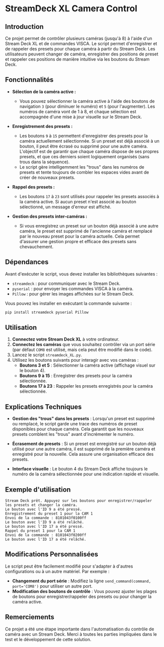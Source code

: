 # StreamDeck XL Camera Control

## Introduction

Ce projet permet de contrôler plusieurs caméras (jusqu'à 8) à l'aide d'un Stream Deck XL et de commandes VISCA. Le script permet d'enregistrer et de rappeler des presets pour chaque caméra à partir du Stream Deck. Les utilisateurs peuvent changer de caméra, enregistrer des positions de preset et rappeler ces positions de manière intuitive via les boutons du Stream Deck.

## Fonctionnalités

- **Sélection de la caméra active :**
  - Vous pouvez sélectionner la caméra active à l'aide des boutons de navigation `3` (pour diminuer le numéro) et `5` (pour l'augmenter). Les numéros de caméra vont de 1 à 8, et chaque sélection est accompagnée d'une mise à jour visuelle sur le Stream Deck.
  
- **Enregistrement des presets :**
  - Les boutons `9` à `15` permettent d'enregistrer des presets pour la caméra actuellement sélectionnée. Si un preset est déjà associé à un bouton, il peut être écrasé ou supprimé pour une autre caméra. L'objectif est de garantir que chaque caméra dispose de ses propres presets, et que ces derniers soient logiquement organisés (sans trous dans la séquence).
  - Le script gère intelligemment les "trous" dans les numéros de presets et tente toujours de combler les espaces vides avant de créer de nouveaux presets.

- **Rappel des presets :**
  - Les boutons `17` à `23` sont utilisés pour rappeler les presets associés à la caméra active. Si aucun preset n'est associé au bouton sélectionné, un message d'erreur est affiché.

- **Gestion des presets inter-caméras :**
  - Si vous enregistrez un preset sur un bouton déjà associé à une autre caméra, le preset est supprimé de l'ancienne caméra et remplacé par le nouveau preset pour la caméra actuelle. Cela permet d'assurer une gestion propre et efficace des presets sans chevauchement.

## Dépendances

Avant d'exécuter le script, vous devez installer les bibliothèques suivantes :

- `streamdeck` : pour communiquer avec le Stream Deck.
- `pyserial` : pour envoyer les commandes VISCA à la caméra.
- `Pillow` : pour gérer les images affichées sur le Stream Deck.

Vous pouvez les installer en exécutant la commande suivante :

```bash
pip install streamdeck pyserial Pillow
```

## Utilisation

1. **Connectez votre Stream Deck XL** à votre ordinateur.
2. **Connectez les caméras** que vous souhaitez contrôler via un port série (par défaut `COM8` est utilisé, mais cela peut être modifié dans le code).
3. Lancez le script `streamdeck_XL.py`.
4. Utilisez les boutons suivants pour interagir avec vos caméras :
   - **Boutons 3 et 5** : Sélectionner la caméra active (affichage visuel sur le bouton 4).
   - **Boutons 9 à 15** : Enregistrer des presets pour la caméra sélectionnée.
   - **Boutons 17 à 23** : Rappeler les presets enregistrés pour la caméra sélectionnée.

## Explications Techniques

- **Gestion des "trous" dans les presets** : Lorsqu'un preset est supprimé ou remplacé, le script garde une trace des numéros de preset disponibles pour chaque caméra. Cela garantit que les nouveaux presets comblent les "trous" avant d'incrémenter le numéro.
  
- **Écrasement de presets** : Si un preset est enregistré sur un bouton déjà utilisé pour une autre caméra, il est supprimé de la première caméra et enregistré pour la nouvelle. Cela assure une organisation efficace des presets.

- **Interface visuelle** : Le bouton 4 du Stream Deck affiche toujours le numéro de la caméra sélectionnée pour une indication rapide et visuelle.

## Exemple d'utilisation

```
Stream Deck prêt. Appuyez sur les boutons pour enregistrer/rappeler les presets et changer la caméra.
Le bouton avec l'ID 9 a été pressé.
Enregistrement du preset 1 pour la CAM 1
Envoi de la commande : 8101043f0100ff
Le bouton avec l'ID 9 a été relâché.
Le bouton avec l'ID 17 a été pressé.
Rappel du preset 1 pour la CAM 1
Envoi de la commande : 8101043f0200ff
Le bouton avec l'ID 17 a été relâché.
```

## Modifications Personnalisées

Le script peut être facilement modifié pour s'adapter à d'autres configurations ou à un autre matériel. Par exemple :
- **Changement du port série** : Modifiez la ligne `send_command(command, port='COM8')` pour utiliser un autre port.
- **Modification des boutons de contrôle** : Vous pouvez ajuster les plages de boutons pour enregistrer/rappeler des presets ou pour changer la caméra active.

## Remerciements

Ce projet a été une étape importante dans l'automatisation du contrôle de caméra avec un Stream Deck. Merci à toutes les parties impliquées dans le test et le développement de cette solution.
